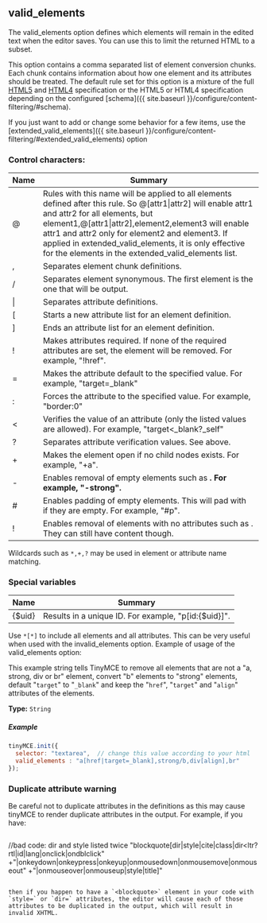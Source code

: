 
## valid_elements

The valid_elements option defines which elements will remain in the edited text when the editor saves. You can use this to limit the returned HTML to a subset.

This option contains a comma separated list of element conversion chunks. Each chunk contains information about how one element and its attributes should be treated. The default rule set for this option is a mixture of the full [HTML5](http://www.w3.org/html/wg/drafts/html/master/) and [HTML4](http://www.w3.org/TR/REC-html40/) specification or the HTML5 or HTML4 specification depending on the configured [schema]({{ site.baseurl }}/configure/content-filtering/#schema).

If you just want to add or change some behavior for a few items, use the [extended_valid_elements]({{ site.baseurl }}/configure/content-filtering/#extended_valid_elements) option

### Control characters:

| Name     | Summary          |
|----------|------------------|
| @        | Rules with this name will be applied to all elements defined after this rule. So @[attr1&#124;attr2] will enable attr1 and attr2 for all elements, but element1,@[attr1&#124;attr2],element2,element3 will enable attr1 and attr2 only for element2 and element3. If applied in extended_valid_elements, it is only effective for the elements in the extended_valid_elements list. |
| ,   | Separates element chunk definitions. |
| /   | Separates element synonymous. The first element is the one that will be output. |
| &#124;   | Separates attribute definitions. |
| [   | Starts a new attribute list for an element definition. |
| ]   | Ends an attribute list for an element definition. |
| !   | Makes attributes required. If none of the required attributes are set, the element will be removed. For example, "!href". |
| =   | Makes the attribute default to the specified value. For example, "target=_blank" |
| :   | Forces the attribute to the specified value. For example, "border:0" |
| <   | Verifies the value of an attribute (only the listed values are allowed). For example, "target<_blank?_self" |
| ?   | Separates attribute verification values. See above. |
| +   | Makes the element open if no child nodes exists. For example, "+a". |
| -   | Enables removal of empty elements such as <strong />. For example, "-strong". |
| #   | Enables padding of empty elements. This will pad with &nbsp; if they are empty. For example, "#p". |
| !   | Enables removal of elements with no attributes such as <span>. They can still have content though. |

Wildcards such as `*,+,?` may be used in element or attribute name matching.

### Special variables

| Name     |Summary          |
|----------|-----------------|
| {$uid}   |Results in a unique ID. For example, "p[id:{$uid}]". |

Use `*[*]` to include all elements and all attributes. This can be very useful when used with the invalid_elements option. Example of usage of the valid_elements option:

This example string tells TinyMCE to remove all elements that are not a "a, strong, div or br" element, convert "b" elements to "strong" elements, default "`target`" to "`_blank`" and keep the "`href`", "`target`" and "`align`" attributes of the elements.

**Type:** `String`

##### Example

```js
tinyMCE.init({
  selector: "textarea",  // change this value according to your html
  valid_elements : "a[href|target=_blank],strong/b,div[align],br"
});
```

### Duplicate attribute warning

Be careful not to duplicate attributes in the definitions as this may cause tinyMCE to render duplicate attributes in the output. For example, if you have:

> ```js
 //bad code: dir and style listed twice
 "blockquote[dir|style|cite|class|dir<ltr?rtl|id|lang|onclick|ondblclick"
  +"|onkeydown|onkeypress|onkeyup|onmousedown|onmousemove|onmouseout"
  +"|onmouseover|onmouseup|style|title]"
 ```

then if you happen to have a `<blockquote>` element in your code with `style=` or `dir=` attributes, the editor will cause each of those attributes to be duplicated in the output, which will result in invalid XHTML.
